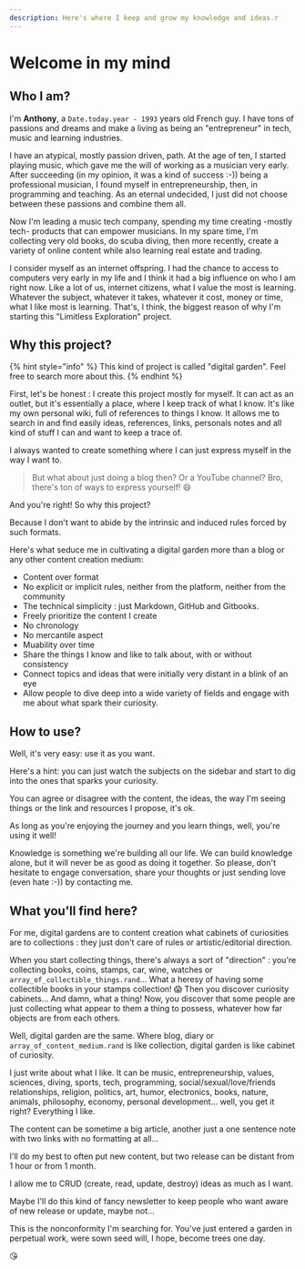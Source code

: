 ```yaml
---
description: Here's where I keep and grow my knowledge and ideas.r
---
```


# Welcome in my mind

## Who I am?

I'm **Anthony**, a `Date.today.year - 1993` years old French guy. I have tons of passions and dreams and make a living as being an "entrepreneur" in tech, music and learning industries.

I have an atypical, mostly passion driven, path. At the age of ten, I started playing music, which gave me the will of working as a musician very early. After succeeding \(in my opinion, it was a kind of success :-\)\) being a professional musician, I found myself in entrepreneurship, then, in programming and teaching. As an eternal undecided, I just did not choose between these passions and combine them all.

Now I'm leading a music tech company, spending my time creating -mostly tech- products that can empower musicians. In my spare time, I'm collecting very old books, do scuba diving, then more recently, create a variety of online content while also learning real estate and trading.

I consider myself as an internet offspring. I had the chance to access to computers very early in my life and I think it had a big influence on who I am right now. Like a lot of us, internet citizens, what I value the most is learning. Whatever the subject, whatever it takes, whatever it cost, money or time, what I like most is learning. That's, I think, the biggest reason of why I'm starting this "Limitless Exploration" project.

## Why this project?

{% hint style="info" %}
This kind of project is called "digital garden". Feel free to search more about this.
{% endhint %}

First, let's be honest : I create this project mostly for myself. It can act as an outlet, but it's essentially a place, where I keep track of what I know. It's like my own personal wiki, full of references to things I know. It allows me to search in and find easily ideas, references, links, personals notes and all kind of stuff I can and want to keep a trace of.

I always wanted to create something where I can just express myself in the way I want to.

> But what about just doing a blog then? Or a YouTube channel? Bro, there's ton of ways to express yourself! 😄

And you're right! So why this project?

Because I don't want to abide by the intrinsic and induced rules forced by such formats.

Here's what seduce me in cultivating a digital garden more than a blog or any other content creation medium:

* Content over format
* No explicit or implicit rules, neither from the platform, neither from the community
* The technical simplicity : just Markdown, GitHub and Gitbooks. 
* Freely prioritize the content I create
* No chronology
* No mercantile aspect
* Muability over time
* Share the things I know and like to talk about, with or without consistency
* Connect topics and ideas that were initially very distant in a blink of an eye
* Allow people to dive deep into a wide variety of fields and engage with me about what spark their curiosity. 

## How to use?

Well, it's very easy: use it as you want.

Here's a hint: you can just watch the subjects on the sidebar and start to dig into the ones that sparks your curiosity.

You can agree or disagree with the content, the ideas, the way I'm seeing things or the link and resources I propose, it's ok.

As long as you're enjoying the journey and you learn things, well, you're using it well!

Knowledge is something we're building all our life. We can build knowledge alone, but it will never be as good as doing it together. So please, don't hesitate to engage conversation, share your thoughts or just sending love \(even hate :-\)\) by contacting me.

## What you'll find here?

For me, digital gardens are to content creation what cabinets of curiosities are to collections : they just don't care of rules or artistic/editorial direction.

When you start collecting things, there's always a sort of "direction" : you're collecting books, coins, stamps, car, wine, watches or `array_of_collectible_things.rand`... What a heresy of having some collectible books in your stamps collection! 😱 Then you discover curiosity cabinets... And damn, what a thing! Now, you discover that some people are just collecting what appear to them a thing to possess, whatever how far objects are from each others.

Well, digital garden are the same. Where blog, diary or `array_of_content_medium.rand` is like collection, digital garden is like cabinet of curiosity.

I just write about what I like. It can be music, entrepreneurship, values, sciences, diving, sports, tech, programming, social/sexual/love/friends relationships, religion, politics, art, humor, electronics, books, nature, animals, philosophy, economy, personal development... well, you get it right? Everything I like.

The content can be sometime a big article, another just a one sentence note with two links with no formatting at all...

I'll do my best to often put new content, but two release can be distant from 1 hour or from 1 month.

I allow me to CRUD \(create, read, update, destroy\) ideas as much as I want.

Maybe I'll do this kind of fancy newsletter to keep people who want aware of new release or update, maybe not...

This is the nonconformity I'm searching for. You've just entered a garden in perpetual work, were sown seed will, I hope, become trees one day.

😘

